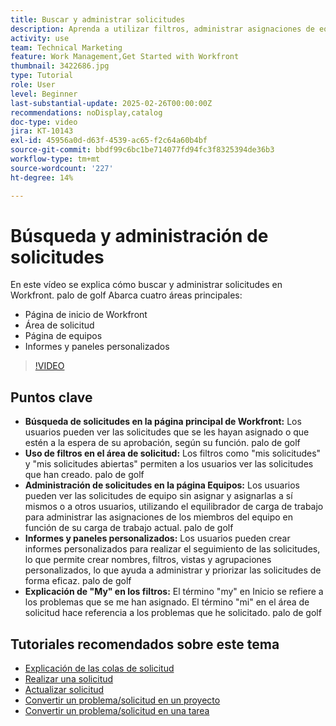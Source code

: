 ```yaml
---
title: Buscar y administrar solicitudes
description: Aprenda a utilizar filtros, administrar asignaciones de equipo, crear informes y paneles personalizados, y aclarar el significado de "mi" en diferentes contextos para una administración eficaz de las solicitudes.
activity: use
team: Technical Marketing
feature: Work Management,Get Started with Workfront
thumbnail: 3422686.jpg
type: Tutorial
role: User
level: Beginner
last-substantial-update: 2025-02-26T00:00:00Z
recommendations: noDisplay,catalog
doc-type: video
jira: KT-10143
exl-id: 45956a0d-d63f-4539-ac65-f2c64a60b4bf
source-git-commit: bbdf99c6bc1be714077fd94fc3f8325394de36b3
workflow-type: tm+mt
source-wordcount: '227'
ht-degree: 14%

---
```


# Búsqueda y administración de solicitudes

En este vídeo se explica cómo buscar y administrar solicitudes en Workfront. palo de golf Abarca cuatro áreas principales:

* Página de inicio de Workfront
* Área de solicitud
* Página de equipos&#x200B;
* Informes y paneles personalizados


>[!VIDEO](https://video.tv.adobe.com/v/3441657/?quality=12&learn=on&enablevpops=1&captions=spa)

## Puntos clave

* **Búsqueda de solicitudes en la página principal de Workfront:** Los usuarios pueden ver las solicitudes que se les hayan asignado o que estén a la espera de su aprobación, según su función. palo de golf
* **Uso de filtros en el área de solicitud:** Los filtros como &quot;mis solicitudes&quot; y &quot;mis solicitudes abiertas&quot; permiten a los usuarios ver las solicitudes que han creado. palo de golf
* **Administración de solicitudes en la página Equipos:** Los usuarios pueden ver las solicitudes de equipo sin asignar y asignarlas a sí mismos o a otros usuarios, utilizando el equilibrador de carga de trabajo para administrar las asignaciones de los miembros del equipo en función de su carga de trabajo actual. palo de golf
* **Informes y paneles personalizados:** Los usuarios pueden crear informes personalizados para realizar el seguimiento de las solicitudes, lo que permite crear nombres, filtros, vistas y agrupaciones personalizados, lo que ayuda a administrar y priorizar las solicitudes de forma eficaz. palo de golf
* **Explicación de &quot;My&quot; en los filtros:** El término &quot;my&quot; en Inicio se refiere a los problemas que se me han asignado. El término &quot;mi&quot; en el área de solicitud hace referencia a los problemas que he solicitado. palo de golf


## Tutoriales recomendados sobre este tema

* [Explicación de las colas de solicitud](/help/manage-work/request-queues/understand-request-queues.md)
* [Realizar una solicitud](/help/manage-work/issues-requests/make-a-request.md)
* [Actualizar solicitud](/help/manage-work/issues-requests/update-a-request.md)
* [Convertir un problema/solicitud en un proyecto](/help/manage-work/issues-requests/create-a-project-from-a-request.md)
* [Convertir un problema/solicitud en una tarea](/help/manage-work/issues-requests/convert-issues-to-other-work-items.md)

